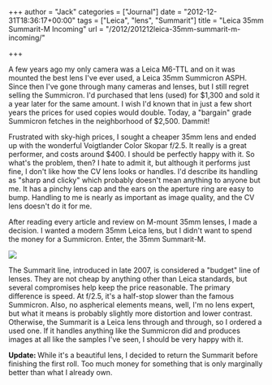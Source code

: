 +++
author = "Jack"
categories = ["Journal"]
date = "2012-12-31T18:36:17+00:00"
tags = ["Leica", "lens", "Summarit"]
title = "Leica 35mm Summarit-M Incoming"
url = "/2012/201212leica-35mm-summarit-m-incoming/"

+++

A few years ago my only camera was a Leica M6-TTL and on it was mounted the best lens I've ever used, a Leica 35mm Summicron ASPH. Since then I've gone through many cameras and lenses, but I still regret selling the Summicron. I'd purchased that lens (used) for $1,300 and sold it a year later for the same amount. I wish I'd known that in just a few short years the prices for used copies would double. Today, a "bargain" grade Summicron fetches in the neighborhood of $2,500. Dammit!

Frustrated with sky-high prices, I sought a cheaper 35mm lens and ended up with the wonderful Voigtlander Color Skopar f/2.5. It really is a great performer, and costs around $400. I should be perfectly happy with it. So what's the problem, then? I hate to admit it, but although it performs just fine, I don't like how the CV lens looks or handles. I'd describe its handling as "sharp and clicky" which probably doesn't mean anything to anyone but me. It has a pinchy lens cap and the ears on the aperture ring are easy to bump. Handling to me is nearly as important as image quality, and the CV lens doesn't do it for me.

After reading every article and review on M-mount 35mm lenses, I made a decision. I wanted a modern 35mm Leica lens, but I didn't want to spend the money for a Summicron. Enter, the 35mm Summarit-M.</p> </p> </p> 


![][1] 

The Summarit line, introduced in late 2007, is considered a "budget" line of lenses. They are not cheap by anything other than Leica standards, but several compromises help keep the price reasonable. The primary difference is speed. At f/2.5, it's a half-stop slower than the famous Summicron. Also, no aspherical elements means, well, I'm no lens expert, but what it means is probably slightly more distortion and lower contrast. Otherwise, the Summarit is a Leica lens through and through, so I ordered a used one. If it handles anything like the Summicron did and produces images at all like the samples I've seen, I should be very happy with it. 

<font color="#111111"><b>Update:&nbsp;<strong></strong></b></font>While it's a beautiful lens, I decided to return the Summarit before finishing the first roll. Too much money for something that is only marginally better than what I already own.

 [1]: /img/2012/12/35summarit.jpg